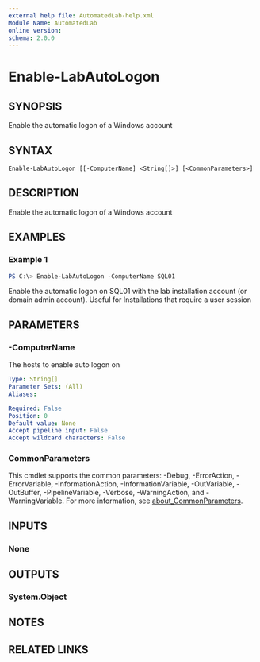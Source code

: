 ```yaml
---
external help file: AutomatedLab-help.xml
Module Name: AutomatedLab
online version:
schema: 2.0.0
---
```


# Enable-LabAutoLogon

## SYNOPSIS
Enable the automatic logon of a Windows account

## SYNTAX

```
Enable-LabAutoLogon [[-ComputerName] <String[]>] [<CommonParameters>]
```

## DESCRIPTION
Enable the automatic logon of a Windows account

## EXAMPLES

### Example 1
```powershell
PS C:\> Enable-LabAutoLogon -ComputerName SQL01
```

Enable the automatic logon on SQL01 with the lab installation account (or domain admin account).
Useful for Installations that require a user session

## PARAMETERS

### -ComputerName
The hosts to enable auto logon on

```yaml
Type: String[]
Parameter Sets: (All)
Aliases:

Required: False
Position: 0
Default value: None
Accept pipeline input: False
Accept wildcard characters: False
```

### CommonParameters
This cmdlet supports the common parameters: -Debug, -ErrorAction, -ErrorVariable, -InformationAction, -InformationVariable, -OutVariable, -OutBuffer, -PipelineVariable, -Verbose, -WarningAction, and -WarningVariable. For more information, see [about_CommonParameters](http://go.microsoft.com/fwlink/?LinkID=113216).

## INPUTS

### None
## OUTPUTS

### System.Object
## NOTES

## RELATED LINKS
